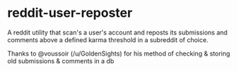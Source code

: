 # reddit-user-reposter
A reddit utility that scan's a user's account and reposts its submissions and comments above a defined karma threshold in a subreddit of choice.

Thanks to @voussoir (/u/GoldenSights) for his method of checking & storing old submissions & comments in a db

